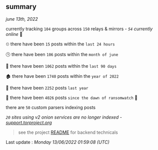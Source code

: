 
## summary
_june 13th, 2022_

currently tracking `104` groups across `150` relays & mirrors - _`54` currently online_ 📡

⏲ there have been `15` posts within the `last 24 hours`

🕓 there have been `106` posts within the `month of june`

📅 there have been `1062` posts within the `last 90 days`

🏚 there have been `1740` posts within the `year of 2022`

🚀 there have been `2252` posts `last year`

🦕 there have been `4026` posts `since the dawn of ransomwatch` 🐣

there are `50` custom parsers indexing posts

_`20` sites using v2 onion services are no longer indexed - [support.torproject.org](https://support.torproject.org/onionservices/v2-deprecation/)_

> see the project [README](https://github.com/jmousqueton/ransomwatch#readme) for backend technicals



Last update : _Monday 13/06/2022 01:59:08 (UTC)_

